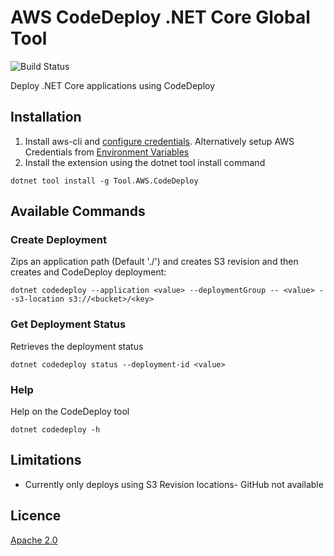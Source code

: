
# AWS CodeDeploy .NET Core Global Tool
![Build Status](https://travis-ci.org/mziyabo/codedeploy-globaltool.svg?branch=master)

Deploy .NET Core applications using CodeDeploy

## Installation
1. Install aws-cli and [configure credentials](https://docs.aws.amazon.com/cli/latest/userguide/cli-chap-configure.html). Alternatively setup AWS Credentials from [Environment Variables](https://docs.aws.amazon.com/sdk-for-javascript/v2/developer-guide/loading-node-credentials-environment.html)
2. Install the extension using the dotnet tool install command 
```
dotnet tool install -g Tool.AWS.CodeDeploy
```

## Available Commands

### Create Deployment
Zips an application path (Default './') and creates S3 revision and then creates and CodeDeploy deployment:
```
dotnet codedeploy --application <value> --deploymentGroup -- <value> --s3-location s3://<bucket>/<key>
```

### Get Deployment Status
Retrieves the deployment status
```
dotnet codedeploy status --deployment-id <value>
```

### Help
Help on the CodeDeploy tool
```
dotnet codedeploy -h
```

## Limitations
- Currently only deploys using S3 Revision locations- GitHub not available

## Licence
[Apache 2.0](./LICENSE)